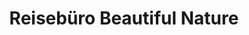 ---
title: "Reisebüro Beautiful Nature"
url: /nuernberg/reisebuero-beautiful-nature/
shop: Reisebüro
---